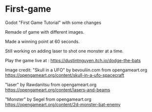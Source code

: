 # First-game
Godot "First Game Tutorial" with some changes

Remade of game with different images. 

Made a winning point at 60 seconds.

Still working on adding laser to shot one monster at a time.


Play the game live at : https://dustintnguyen.itch.io/dodge-the-bats



Image credit:
"Skull in a UFO" by bevouliin.com from opengameart.org
https://opengameart.org/content/skull-in-a-ufo-spacecraft

"laser" by Rawdanitsu from opengameart.org
https://opengameart.org/content/lasers-and-beams

"Monster" by Segel from opengameart.org
https://opengameart.org/content/2d-monster-bat-enemy
